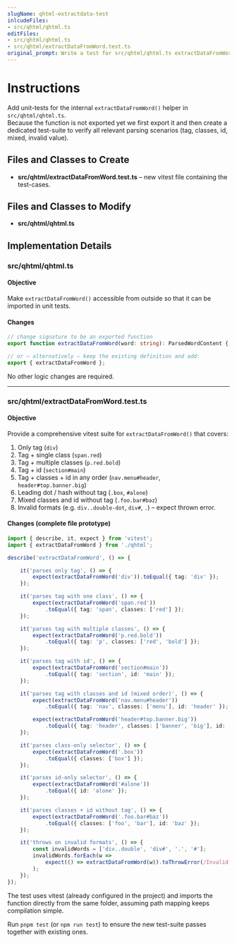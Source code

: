 ```yaml
---
slugName: qhtml-extractdata-test
inlcudeFiles:
- src/qhtml/qhtml.ts
editFiles:
- src/qhtml/qhtml.ts
- src/qhtml/extractDataFromWord.test.ts
original_prompt: Write a test for src/qhtml/qhtml.ts extractDataFromWord function
---
```

# Instructions

Add unit-tests for the internal `extractDataFromWord()` helper in `src/qhtml/qhtml.ts`.  
Because the function is not exported yet we first export it and then create a dedicated test-suite to verify
all relevant parsing scenarios (tag, classes, id, mixed, invalid value).

## Files and Classes to Create
* **src/qhtml/extractDataFromWord.test.ts** – new vitest file containing the test-cases.

## Files and Classes to Modify
* **src/qhtml/qhtml.ts**

## Implementation Details

### src/qhtml/qhtml.ts
#### Objective
Make `extractDataFromWord()` accessible from outside so that it can be imported in unit tests.

#### Changes
```ts
// change signature to be an exported function
export function extractDataFromWord(word: string): ParsedWordContent { ... }

// or – alternatively – keep the existing definition and add:
export { extractDataFromWord };
```

No other logic changes are required.

---

### src/qhtml/extractDataFromWord.test.ts
#### Objective
Provide a comprehensive vitest suite for `extractDataFromWord()` that covers:

1. Only tag (`div`)
2. Tag + single class (`span.red`)
3. Tag + multiple classes (`p.red.bold`)
4. Tag + id (`section#main`)
5. Tag + classes + id in any order (`nav.menu#header`, `header#top.banner.big`)
6. Leading dot / hash without tag (`.box`, `#alone`)
7. Mixed classes and id without tag (`.foo.bar#baz`)
8. Invalid formats (e.g. `div..double-dot`, `div#`, `.`) – expect thrown error.

#### Changes (complete file prototype)
```ts
import { describe, it, expect } from 'vitest';
import { extractDataFromWord } from './qhtml';

describe('extractDataFromWord', () => {

    it('parses only tag', () => {
        expect(extractDataFromWord('div')).toEqual({ tag: 'div' });
    });

    it('parses tag with one class', () => {
        expect(extractDataFromWord('span.red'))
            .toEqual({ tag: 'span', classes: ['red'] });
    });

    it('parses tag with multiple classes', () => {
        expect(extractDataFromWord('p.red.bold'))
            .toEqual({ tag: 'p', classes: ['red', 'bold'] });
    });

    it('parses tag with id', () => {
        expect(extractDataFromWord('section#main'))
            .toEqual({ tag: 'section', id: 'main' });
    });

    it('parses tag with classes and id (mixed order)', () => {
        expect(extractDataFromWord('nav.menu#header'))
            .toEqual({ tag: 'nav', classes: ['menu'], id: 'header' });

        expect(extractDataFromWord('header#top.banner.big'))
            .toEqual({ tag: 'header', classes: ['banner', 'big'], id: 'top' });
    });

    it('parses class-only selector', () => {
        expect(extractDataFromWord('.box'))
            .toEqual({ classes: ['box'] });
    });

    it('parses id-only selector', () => {
        expect(extractDataFromWord('#alone'))
            .toEqual({ id: 'alone' });
    });

    it('parses classes + id without tag', () => {
        expect(extractDataFromWord('.foo.bar#baz'))
            .toEqual({ classes: ['foo', 'bar'], id: 'baz' });
    });

    it('throws on invalid formats', () => {
        const invalidWords = ['div..double', 'div#', '.', '#'];
        invalidWords.forEach(w =>
            expect(() => extractDataFromWord(w)).toThrowError(/Invalid word format/)
        );
    });
});
```

The test uses vitest (already configured in the project) and imports the function directly from the same folder, assuming path mapping keeps compilation simple.

Run `pnpm test` (or `npm run test`) to ensure the new test-suite passes together with existing ones.